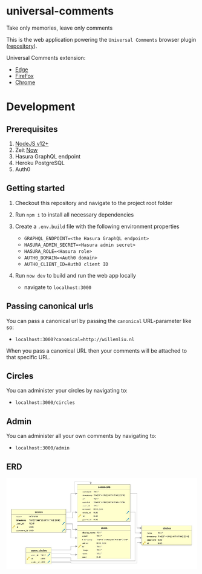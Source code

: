 # universal-comments

Take only memories, leave only comments

This is the web application powering the `Universal Comments` browser plugin ([repository](https://github.com/willemliu/universal-comments-plugin)).

Universal Comments extension:

-   [Edge](https://microsoftedge.microsoft.com/addons/detail/fakkiidfllacbdkgokbdigommkhmoeil)
-   [FireFox](https://addons.mozilla.org/nl/firefox/addon/universal-comments/)
-   [Chrome](https://chrome.google.com/webstore/detail/universal-comments/edoooaibkkjcnojedjhplakgaemchoeb)

# Development

## Prerequisites

1. [NodeJS v12+](https://nodejs.org/en/)
1. Zeit [Now](https://zeit.co/)
1. Hasura GraphQL endpoint
1. Heroku PostgreSQL
1. Auth0

## Getting started

1. Checkout this repository and navigate to the project root folder
1. Run `npm i` to install all necessary dependencies
1. Create a `.env.build` file with the following environment properties

    - `GRAPHQL_ENDPOINT=<the Hasura GraphQL endpoint>`
    - `HASURA_ADMIN_SECRET=<Hasura admin secret>`
    - `HASURA_ROLE=<Hasura role>`
    - `AUTH0_DOMAIN=<Auth0 domain>`
    - `AUTH0_CLIENT_ID=Auth0 client ID`

1. Run `now dev` to build and run the web app locally
    - navigate to `localhost:3000`

## Passing canonical urls

You can pass a canonical url by passing the `canonical` URL-parameter like so:

-   `localhost:3000?canonical=http://willemliu.nl`

When you pass a canonical URL then your comments will be attached to that specific URL.

## Circles

You can administer your circles by navigating to:

-   `localhost:3000/circles`

## Admin

You can administer all your own comments by navigating to:

-   `localhost:3000/admin`

## ERD

![ERD](https://github.com/willemliu/universal-comments/blob/master/screenshots/erd.jpg?raw=true 'ERD')

